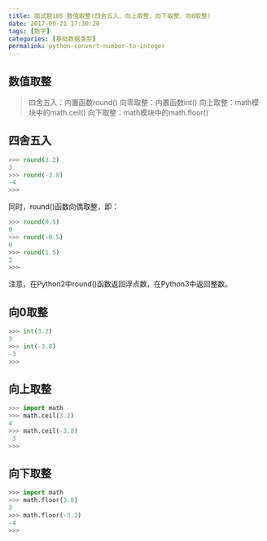 ```yaml
---
title: 面试题105 数值取整(四舍五入、向上取整、向下取整、向0取整)
date: 2017-09-21 17:30:20
tags: [数字]
categories: [基础数据类型]
permalink: python-convert-number-to-integer
---
```

## 数值取整 ##
> 四舍五入：内置函数round()
> 向零取整：内置函数int()
> 向上取整：math模块中的math.ceil()
> 向下取整：math模块中的math.floor()

<!-- more -->
## 四舍五入 ##
```python
>>> round(3.2)
3
>>> round(-3.8)
-4
>>> 
```
同时，round()函数向偶取整，即：
```python
>>> round(0.5)
0
>>> round(-0.5)
0
>>> round(1.5)
2
>>> 
```
注意，在Python2中round()函数返回浮点数，在Python3中返回整数。
## 向0取整 ##
```python
>>> int(3.2)
3
>>> int(-3.8)
-3
>>> 
```
## 向上取整 ##
```python
>>> import math
>>> math.ceil(3.2)
4
>>> math.ceil(-3.8)
-3
>>> 
```
## 向下取整 ##
```python
>>> import math
>>> math.floor(3.8)
3
>>> math.floor(-3.2)
-4
>>> 
```